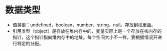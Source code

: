 # 数据类型
* 值类型：undefined，boolean，number，string，null。存放到栈里面。
* 引用类型（object）是存放在堆内存中的，变量实际上是一个存放在栈内存的指针，这个指针指向堆内存中的地址。每个空间大小不一样，要根据情况开进行特定的分配。